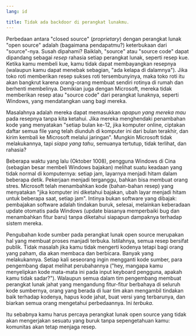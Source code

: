 ```yaml
---
lang: id

title: Tidak ada backdoor di perangkat lunakmu.
---
```


Perbedaan antara "closed source" (<i>proprietary</i>) dengan perangkat lunak
"open source" adalah (bagaimana pendapatmu?) keterbukaan dari "source"-nya.
Susah dipahami? Baiklah, "source" atau "source code" dapat dipandang sebagai
<i>resep</i> rahasia setiap perangkat lunak, seperti resep kue.
Ketika kamu membeli kue, kamu tidak dapat membayangkan resepnya 
(walaupun kamu dapat menebak sebagian, "ada kelapa di dalamnya").
Jika toko roti memberikan resep sukses roti tersembunyinya,
maka toko roti itu akan bangkrut karena orang-orang membuat sendiri 
rotinya di rumah dan berhenti membelinya. Demikian juga dengan Microsoft,
mereka tidak memberikan resep atau "source code" dari perangkat lunaknya,
seperti Windows, yang mendatangkan uang bagi mereka.

<P>Masalahnya adalah mereka dapat memasukkan <i>apapun yang mereka mau</i>
pada resepnya tanpa kita ketahui. Jika mereka menghendaki penambahan kode
yang menyatakan "setiap bulan ke-12, jika komputer online, ciptakan daftar
semua file yang telah diunduh di komputer ini dari bulan terakhir,
dan kirim kembali ke Microsoft melalui jaringan". Mungkin Microsoft 
tidak melakukannya, tapi <i>siapa yang tahu</i>, semuanya
tertutup, tidak terlihat, dan rahasia?

Beberapa waktu yang lalu (Oktober 1008), pengguna Windows di Cina
(sebagian besar membeli Windows bajakan) melihat suatu keadaan yang tidak
normal di komputernya: setiap jam, layarnya menjadi hitam dalam beberapa detik.
Pekerjaan menjadi terganggu, bahkan bisa membuat orang stres. Microsoft
telah menambahkan kode (bahan-bahan resep) yang menyatakan "jika komputer
ini diketahui bajakan, ubah layar menjadi hitam untuk beberapa saat, setiap
jam". Intinya bukan software yang dibajak: pembajakan software adalah
tindakan buruk, selesai, melainkan keberadaan update otomatis pada Windows
(update biasanya memperbaiki bug dan menambahkan fitur baru) tanpa 
diketahui siapapun dampaknya terhadap sistem mereka.

Pengubahan kode sumber pada perangkat lunak open source merupakan
hal yang membuat proses manjadi terbuka. Istilahnya, semua resep bersifat
publik. Tidak masalah jika kamu tidak mengerti kodenya tetapi bagi orang yang
paham, dia akan membaca dan berbicara. Banyak yang melakukannya. Setiap
kali seseorang ingin mengganti kode sumber, para pengembang dapat melihat
perubahannya ("hey, mangapa kamu menyelipkan kode mata-mata ini pada
input keyboard pengguna, apakah kamu tidak sadar?"). Walaupun semua dalam
tim pengembang membuat perangkat lunak jahat yang mengandung fitur-fitur
berbahaya di seluruh kode sumbernya, orang yang berada di luar tim akan 
mengambil tindakan baik terhadap kodenya, hapus kode jahat, buat versi
yang terbarunya, dan biarkan semua orang mengetahui perbedaannya.
Ini <i>terbuka</i>.

Itu sebabnya kamu harus percaya perangkat lunak open source yang tidak
akan mengerjakan sesuatu yang buruk tanpa sepengetahuan kamu: komunitas
akan tetap menjaga resep.




